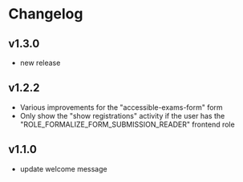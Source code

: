 # Changelog

## v1.3.0

- new release

## v1.2.2

- Various improvements for the "accessible-exams-form" form
- Only show the "show registrations" activity if the user has the "ROLE_FORMALIZE_FORM_SUBMISSION_READER" frontend role

## v1.1.0

- update welcome message
